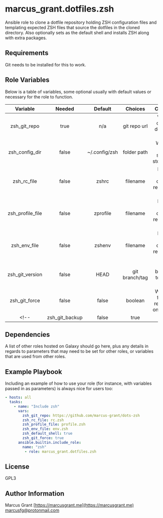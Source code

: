 # marcus_grant.dotfiles.zsh

Ansible role to clone a dotfile repository holding ZSH configuration files and
templating expected ZSH files that source the dotfiles in the cloned directory.
Also optionally sets as the default shell and
installs ZSH along with extra packages.


Requirements
------------

Git needs to be installed for this to work.

Role Variables
--------------

Below is a table of variables, some optional usually with default values or necessary for the role to function.

|    Variable     | Needed|  Default   |   Choices    |                     Comments                     |
|:---------------:|:-----:|:----------:|:------------:|:------------------------------------------------:|
| zsh_git_repo    | true  | n/a        | git repo url | Where to clone/pull dotfile repo from            |
| zsh_config_dir  | false |~/.config/zsh| folder path | Where the dotfiles should be stored/linked       |
| zsh_rc_file     | false | zshrc      | filename     | Filename inside config_dir representing .zshrc   |
| zsh_profile_file| false | zprofile   | filename     | Filename inside config_dir representing .zprofile|
| zsh_env_file    | false | zshenv     | filename     | Filename inside config_dir representing .zshenv  |
| zsh_git_version | false | HEAD       |git branch/tag| Which branch/tag to clone or pull                |
| zsh_git_force   | false | false      | boolean      | Whether to force pull repositories on config_dir |
<!-- | zsh_git_backup   | false  | true       | boolean      | Backup dotfile directory if zsh_git_force        | -->

Dependencies
------------

A list of other roles hosted on Galaxy should go here, plus any details in regards to parameters that may need to be set for other roles, or variables that are used from other roles.

Example Playbook
----------------

Including an example of how to use your role (for instance, with variables passed in as parameters) is always nice for users too:

```yaml
- hosts: all
  tasks:
    - name: "Include zsh"
      vars:
        zsh_git_repo: https://github.com/marcus-grant/dots-zsh
        zsh_rc_file: rc.zsh
        zsh_profile_file: profile.zsh
        zsh_env_file: env.zsh
        zsh_default_shell: true
        zsh_git_force: true
      ansible.builtin.include_role:
        name: "zsh"
         - role: marcus_grant.dotfiles.zsh
```

License
-------

GPL3

Author Information
------------------

Marcus Grant
[https://marcusgrant.me](https://marcusgrant.me)
[marcusfg@protonmail.com](marcusfg@protonmail.com)
